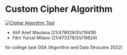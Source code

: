 # Custom Cipher Algorithm

[![Cipher Algorithm Test](https://github.com/aliifam/caesar-custom/actions/workflows/python-test.yml/badge.svg?branch=master)](https://github.com/aliifam/caesar-custom/actions/workflows/python-test.yml)

- Aliif Arief Maulana (21/479029/SV/19418)
- Fikri Yurcel Milano (21/473378/SV/18824)

for college task DSA (Algorithm and Data Strucutre 2022)